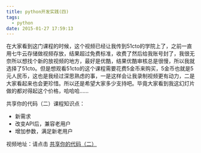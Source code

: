 ```yaml
---
title: python开发实践(四)
tags:
  - python
date: 2015-01-27 17:59:13
---
```


在大家看到这门课程的时候，这个视频已经让我传到51cto的学院上了，之前一直用七牛云存储做视频存放，结果超过免费标准，收费了然后给我账号封了，我很无奈所以想找个新的放视频的地方，最好是优酷，结果优酷审核总是很慢，所以我就选择了51cto。但是想观看51cto的这个课程需要花费5金币来购买，5金币也就是5元人民币，这也是我经过深思熟虑的事，一是这样会让我录制视频更有动力，二是大家看起来也会更珍惜。所以还是希望大家多少支持吧。毕竟大家看到我这幻灯片做的都对得起这个价格，哈哈哈……

共享你的代码（二）课程知识点：

*   新需求
*   改变API后，兼容老用户
*   增加参数，满足新老用户

视频地址：请点击 [共享你的代码（二）](http://edu.51cto.com/lesson/id-49838.html)
